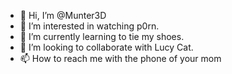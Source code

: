 - 👋 Hi, I’m @Munter3D
- 👀 I’m interested in watching p0rn.
- 🌱 I’m currently learning to tie my shoes.
- 💞️ I’m looking to collaborate with Lucy Cat.
- 📫 How to reach me with the phone of your mom

<!---
Munter3D/Munter3D is a ✨ special ✨ repository because its `README.md` (this file) appears on your GitHub profile.
You can click the Preview link to take a look at your changes.
--->
